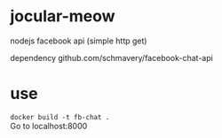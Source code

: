 # jocular-meow
nodejs facebook api (simple http get)

dependency github.com/schmavery/facebook-chat-api

# use
`docker build -t fb-chat .  `  
Go to localhost:8000
